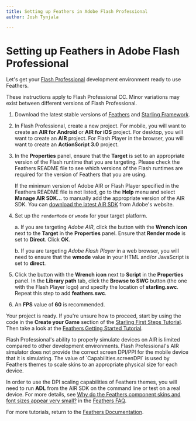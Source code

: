```yaml
---
title: Setting up Feathers in Adobe Flash Professional  
author: Josh Tynjala

---
```

# Setting up Feathers in Adobe Flash Professional

Let's get your [Flash Professional](http://www.adobe.com/products/flash.html) development environment ready to use Feathers.

<aside class="info">These instructions apply to Flash Professional CC. Minor variations may exist between different versions of Flash Professional.</aside>

1. Download the latest stable versions of [Feathers](http://feathersui.com/download/) and [Starling Framework](http://gamua.com/starling/download/).

2. In Flash Professional, create a new project. For mobile, you will want to create an **AIR for Android** or **AIR for iOS** project. For desktop, you will want to create an **AIR** project. For Flash Player in the browser, you will want to create an **ActionScript 3.0** project.

3. In the **Properties** panel, ensure that the **Target** is set to an appropriate version of the Flash runtime that you are targeting. Please check the Feathers README file to see which versions of the Flash runtimes are required for the version of Feathers that you are using.

	If the minimum version of Adobe AIR or Flash Player specified in the Feathers README file is not listed, go to the **Help** menu and select **Manage AIR SDK…** to manually add the appropriate version of the AIR SDK. You can [download the latest AIR SDK](http://www.adobe.com/devnet/air/air-sdk-download.html) from Adobe's website.

4. Set up the `renderMode` or `wmode` for your target platform.

	a. If you are targeting *Adobe AIR*, click the button with the **Wrench icon** next to the **Target** in the **Properties** panel. Ensure that **Render mode** is set to **Direct**. Click **OK**.

	b. If you are targeting *Adobe Flash Player* in a web browser, you will need to ensure that the **wmode** value in your HTML and/or JavaScript is set to **direct**.

5. Click the button with the **Wrench icon** next to **Script** in the **Properties** panel. In the **Library path** tab, click the **Browse to SWC** button (the one with the Flash Player logo) and specify the location of **starling.swc**. Repeat this step to add **feathers.swc**.

6. An **FPS** value of **60** is recommended.

Your project is ready. If you're unsure how to proceed, start by using the code in the **Create your Game** section of the [Starling First Steps Tutorial](http://gamua.com/starling/first-steps/). Then take a look at the [Feathers Getting Started Tutorial](getting-started.html).

<aside class="warn">Flash Professional's ability to properly simulate devices on AIR is limited compared to other development environments. Flash Professional's AIR simulator does not provide the correct screen DPI/PPI for the mobile device that it is simulating. The value of `Capabilities.screenDPI` is used by Feathers themes to scale skins to an appropriate physical size for each device.

In order to use the DPI scaling capabilities of Feathers themes, you will need to run **ADL** from the AIR SDK on the command line or test on a real device. For more details, see [Why do the Feathers component skins and font sizes appear very small?](faq.html#why-do-the-feathers-component-skins-and-font-sizes-appear-very-small) in the [Feathers FAQ](faq.html).</aside>

For more tutorials, return to the [Feathers Documentation](index.html).


